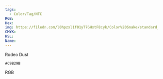 ```yaml
---
tags:
  - Color/Tag/NTC
RGB:
Hex:
img: https://filedn.com/l0hpzxl1f01yT7GHxtF8cyk/Color%20Snake/standard_csv_to_svg/C9B29B.svg
CMYK:
HSL:
Name:
---
```

Rodeo Dust
```palette
#C9B29B
```
RGB
